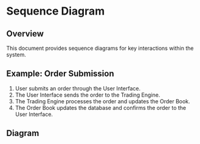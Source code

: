# Sequence Diagram

## Overview
This document provides sequence diagrams for key interactions within the system.

## Example: Order Submission
1. User submits an order through the User Interface.
2. The User Interface sends the order to the Trading Engine.
3. The Trading Engine processes the order and updates the Order Book.
4. The Order Book updates the database and confirms the order to the User Interface.

## Diagram

